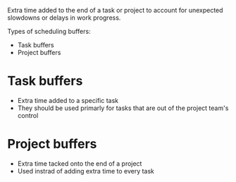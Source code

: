 Extra time added to the end of a task or project to account for unexpected slowdowns or delays in work progress. 

Types of scheduling buffers:
- Task buffers
- Project buffers

# Task buffers
- Extra time added to a specific task
- They should be used primarly for tasks that are out of the project team's control
# Project buffers
- Extra time tacked onto the end of a project
- Used instrad of adding extra time to every task